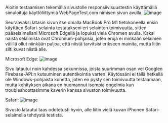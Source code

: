 Aloitin testaamisen tekemällä sivustolle responsiivisuustestin käyttämällä simuloituja käyttöliittymiä WebPageTest.com nimisen sivun avulla. ![image](https://github.com/user-attachments/assets/3084af82-2211-41d2-a6c6-3bc1b43f8dee)

Seuraavaksi latasin sivun itse omalla MacBook Pro M1 tietokoneella ensin käyttäen Safari-selainta testatakseni eri selainten toimivuutta, sitten pääselaimellani Microsoft Edgellä ja lopuksi vielä Chromen avulla. Kaksi näistä selaimista ovat Chromium-pohjaisia, joten eroja ei minkään selaimen välillä ollut niinkään paljoa, että niistä tarvitsisi erikseen mainita, mutta liitin silti kuvat niistä alle.

Microsoft Edge:
![image](https://github.com/user-attachments/assets/c0c9906c-63fe-4e46-897a-a31c731de554)

Sivu latautui noin kahdessa sekunnissa, joista suurimman osan vei Googlen Firebase-API:n kutsuminen autentikointia varten. Käytössäni ei tällä hetkellä ole Windows-pohjaista konetta, joten en pysty sen toimivuutta testaamaan, mutta kehityksen aikana en huomannut isompia ongelmia kun troubleshoottasimme kaverin kanssa sivuston toimivuutta.

Safari:
![image](https://github.com/user-attachments/assets/b0f726e7-8ff2-4666-a240-4310803ab23d)

Sivusto latautui taas odotetusti hyvin, alle liitin vielä kuvan iPhonen Safari-selaimella tehdystä testistä.
